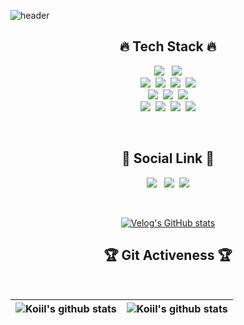 ![header](https://capsule-render.vercel.app/api?type=cylinder&color=gradient&height=180&section=header&text=Hi:\)%20I'm%20Koiil%20🌷&fontAlignY=45&desc=%20Backend%20engineer%20who%20loves%20technology%20sharing%20and%20continuous%20growth&descSize=25&descAlignY=75&fontSize=60&animation=twinkling)


<h2 align="center"> 🔥 Tech Stack 🔥</h2>
<p align="center">
<img src="https://img.shields.io/badge/SpringBoot-6DB33F?style=flat-square&logo=SpringBoot&logoColor=white"/></a> &nbsp;
<img src="https://img.shields.io/badge/Java-000000?style=flat-square&logo=coffeescript&logoColor=white"/></a>
<br>
<img src="https://img.shields.io/badge/MongoDB-47A248?style=flat-square&logo=mongodb&logoColor=white"/></a>&nbsp;
<img src="https://img.shields.io/badge/Redis-DC382D?style=flat-square&logo=Redis&logoColor=white"/></a>&nbsp;
<img src="https://img.shields.io/badge/Caffeine-0000FF?style=flat-square&logo=caffeine&logoColor=white"/></a>&nbsp;
<img src="https://img.shields.io/badge/MySQL-4479A1?style=flat-square&logo=MySQL&logoColor=white"/></a>
<br>
<img src="https://img.shields.io/badge/Docker-2496ED?style=flat-square&logo=Docker&logoColor=white"/></a>&nbsp;
<img src="https://img.shields.io/badge/NGINX-009639?style=flat-square&logo=NGINX&logoColor=white"/></a>&nbsp;
<img src="https://img.shields.io/badge/Vue.js-4FC08D?style=flat-square&logo=Vue.js&logoColor=white"/></a>
<br>
<img src="https://img.shields.io/badge/Slack-4A154B?style=flat-square&logo=Slack&logoColor=white"/></a>&nbsp;
<img src="https://img.shields.io/badge/Notion-000000?style=flat-square&logo=Notion&logoColor=white"/></a>&nbsp;
<img src="https://img.shields.io/badge/Jira-0052CC?style=flat-square&logo=Jira&logoColor=white"/></a>&nbsp;
<img src="https://img.shields.io/badge/Confluence-172B4D?style=flat-square&logo=Confluence&logoColor=white"/></a>
</p>
<br>


<h2 align="center"> 🙌 Social Link 🙌 </h2>
<div align="center">
  
<a href="https://velog.io/@_koiil"><img src="https://img.shields.io/badge/Tech%20Blog-11B48A?style=flat-square&logo=Vimeo&logoColor=white&link=https://velog.io/@_koiil"/></a>
&nbsp;
 <a href="mailto:rachel3486@gmail.com"><img src="https://img.shields.io/badge/Gmail-d14836?style=flat-square&logo=Gmail&logoColor=white&link=mailto:rachel3486@gmail.com"/></a>&nbsp;
  <img src="https://img.shields.io/badge/notion-000000?style=flat-square&logo=notion&logoColor=white&link=https://www.notion.so/44463a536bec4dc5b8ef685060c4a689"/></a>
  
<br>
  
[![Velog's GitHub stats](https://velog-readme-stats.vercel.app/api?name=_koiil)](https://velog-readme-stats.vercel.app/api/redirect?name=_koiil)

<h2 align="center"> 🏆 Git Activeness 🏆 </h2>
<br>
  

<!-- [![Koiil's GitHub Activity Graph](https://activity-graph.herokuapp.com/graph?username=rachel5004&theme=react-dark)](https://github.com/rachel5004) -->
  
</div>  
<div align="center">  
  
| ![Koiil's github stats](https://github-readme-stats.vercel.app/api?username=rachel5004&show_icons=true&theme=dracula) | ![Koiil's github stats](https://github-readme-stats.vercel.app/api/top-langs/?username=rachel5004&layout=compact&theme=dracula) |
| --- | --- |
</div>


<!--
[![solved.ac tier](http://mazassumnida.wtf/api/generate_badge?boj=Daang)](https://solved.ac/Daang)


[![Hits](https://hits.seeyoufarm.com/api/count/incr/badge.svg?url=https%3A%2F%2Fgithub.com%2Frache5004&count_bg=%2379C83D&title_bg=%23555555&icon=&icon_color=%23E7E7E7&title=hits&edge_flat=false)](https://hits.seeyoufarm.com)

-->

<!--
**rachel5004/rachel5004** is a ✨ _special_ ✨ repository because its `README.md` (this file) appears on your GitHub profile.

Here are some ideas to get you started:

- 🔭 I’m currently working on ...




- 🌱 I’m currently learning ...
- 👯 I’m looking to collaborate on ...
- 🤔 I’m looking for help with ...
- 💬 Ask me about ...
- 📫 How to reach me: ...
- 😄 Pronouns: ...
- ⚡ Fun fact: ...
-->
